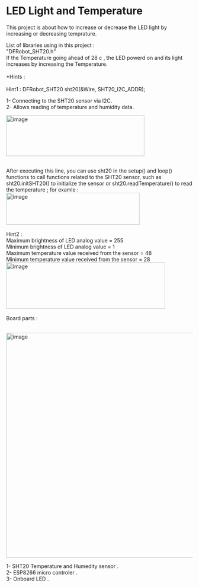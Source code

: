 # LED Light and Temperature

This project is about how to increase or decrease the LED light by increasing or decreasing temprature. </br>

List of libraries using in this project :</br>
"DFRobot_SHT20.h"</br>
If the Temperature going ahead of 28 c , the LED powerd on and its light increases by increasing the Temperature.</br>
</br>
*Hints :</br>
</br>
Hint1 : DFRobot_SHT20 sht20(&Wire, SHT20_I2C_ADDR); </br>

1- Connecting to the SHT20 sensor via I2C.</br>
2- Allows reading of temperature and humidity data.</br>

<img width="373" height="110" alt="image" src="https://github.com/user-attachments/assets/1d95865b-1877-4e47-b8c3-79b4bf621309" /></br>
</br>

After executing this line, you can use sht20 in the setup() and loop() functions to call functions related to the SHT20 sensor, such as sht20.initSHT20() to initialize the sensor or sht20.readTemperature() to read the temperature ; for examle :</br>
<img width="360" height="86" alt="image" src="https://github.com/user-attachments/assets/b029ddbc-6bda-40fc-97e8-e5aa8a80b15c" /> </br>
</br>
Hint2 :</br>
Maximum brightness of LED analog value = 255 </br>
Minimum brightness of LED analog value = 1 </br>
Maximum temperature value received from the sensor = 48 </br>
Minimum temperature value received from the sensor = 28 </br>
<img width="429" height="125" alt="image" src="https://github.com/user-attachments/assets/994fd7b5-dd2f-455f-bb7f-ac2efd0016ed" /> </br>
</br>
Board parts : </br>
</br>

<img width="1280" height="607" alt="image" src="https://github.com/user-attachments/assets/068b4a18-5622-43ee-a2ae-8fe84238ccf2" /></br>

 1- SHT20 Temperature and Humedity sensor .</br>
 2- ESP8266 micro controler . </br>
 3- Onboard LED .</br>


